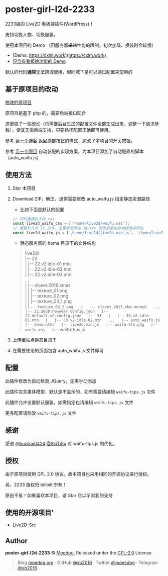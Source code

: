 # poster-girl-l2d-2233

2233娘的 Live2D 看板娘插件(WordPress)！

支持切换人物、切换服装。

使用本项目的 Demo （因服务器~~卓越~~性能的限制，初次加载、换装时会较慢）

- [Demo: https://cxlm.work](https://cxlm.work)
- [只含有看板娘功能的 Demo](https://cxlm.work/home/live2d/demo.html)

默认的代码**通常**无法跨域使用，但同域下是可以通过配置来使用的

## 基于原项目的改动

[修改的原项目](https://github.com/xb2016/poster-girl-l2d-2233)

原项目是基于 php 的，需要后端接口配合

这里做了一些改动（将需要后台生成的配置文件全部生成出来，调整一下请求参数），使其无需后端支持，只要路径配置正确即可使用。

参考 [另一个博客](https://nocilol.me/) 返回顶部按钮的样式，魔改了本项目的开关按钮。

参考 [另一个项目](https://github.com/stevenjoezhang/live2d-widget) 自动装配的实现方案，为本项目添加了自动配置的脚本（auto_waifu.js）

## 使用方法

1. Star 本项目

2. Download ZIP，解压，通常需要修改 auto_waifu.js 指定静态资源路径

    - 比如下面是默认的配置

    ```javascript
    // 同时需要引入的 css
    const live2d_waifu_css = ['/home/live2d/waifu.css'];
    // 需要引入的 js 文件，无需手动添加 Jquery 因为后面会自动检测并添加
    const live2d_waifu_js = ['/home/live2d/live2d.min.js', '/home/live2d/waifu-tips.js']
    ```

    - 静态服务器的 home 目录下的文件结构

    > live2d/  
    > |-- 22  
    > |   |-- 22.v2.idle-01.mtn  
    > |   |-- 22.v2.idle-02.mtn  
    > |   |-- 22.v2.idle-03.mtn  
    > ...  
    > |   |-- closet.2016.xmas  
    > |   |   |-- texture_01.png  
    > |   |   |-- texture_02.png  
    > |   |   |-- texture_03_1.png  
    > |   |   `-- texture_03_2.png  
    > |   |-- closet.2017.cba-normal  
    > ...  
    > |-- 22.2020.newyear.config.json  
    > |-- 22.default.v2.config.json  
    > |-- 33  
    > |   |-- 33.v2.idle-01.mtn  
    > |   |-- 33.v2.idle-02.mtn  
    > ...  
    > |-- auto_waifu.js  
    > |-- demo.html  
    > |-- live2d.min.js  
    > |-- waifu-btn.png  
    > |-- waifu.css  
    > \`-- waifu-tips.js  

3. 上传至站点静态目录下

4. 在需要使用的页面包含 auto_waifu.js 文件即可

## 配置

此插件修改为自动检测 JQuery，无需手动添加

此插件包含果体模型，默认是不显示的，如有需要请编辑 `waifu-tips.js` 文件

此插件允许设置默认服装，如需指定也请编辑 `waifu-tips.js` 文件

更多配置请修改 `waifu-tips.js` 文件

## 感谢

感谢 [@huzikai0424](https://github.com/huzikai0424) [@SkiTiSu](https://github.com/SkiTiSu) 对 waifu-tips.js 的优化。

## 授权

由于原项目使用 GPL 2.0 协议，故本项目也采用相同的开源协议进行授权。

另，2233 版权归 bilibili 所有！

原创不易！如果喜欢本项目，请 Star 它以示对我的支持

## 使用的开源项目’

- [Live2D-Src](https://github.com/journey-ad/live2d_src)

## Author

**poster-girl-l2d-2233** © [Moedog](https://github.com/xb2016), Released under the [GPL-2.0](./LICENSE) License.

> Blog [moedog.org](https://moedog.org) · GitHub [@xb2016](https://github.com/xb2016) · Twitter [@moesdog](https://twitter.com/moesdog) · Telegram [@xb2016](https://t.me/xb2016)